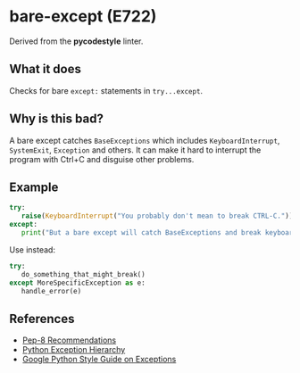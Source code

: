 # bare-except (E722)

Derived from the **pycodestyle** linter.

## What it does
Checks for bare `except:` statements in `try...except`.

## Why is this bad?
A bare except catches `BaseExceptions` which includes `KeyboardInterrupt`, `SystemExit`, `Exception` and others. It can make it hard to interrupt the program with Ctrl+C and disguise other problems.

## Example
```python
try:
   raise(KeyboardInterrupt("You probably don't mean to break CTRL-C."))
except:
   print("But a bare except will catch BaseExceptions and break keyboard interrupts.")
```

Use instead:
```python
try:
   do_something_that_might_break()
except MoreSpecificException as e:
   handle_error(e)
```

## References
- [Pep-8 Recommendations](https://www.python.org/dev/peps/pep-0008/#programming-recommendations)
- [Python Exception Hierarchy](https://docs.python.org/3/library/exceptions.html#exception-hierarchy)
- [Google Python Style Guide on Exceptions](https://google.github.io/styleguide/pyguide.html#24-exceptions)